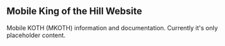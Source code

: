 ## Mobile King of the Hill Website
Mobile KOTH (MKOTH) information and documentation.
Currently it's only placeholder content.
